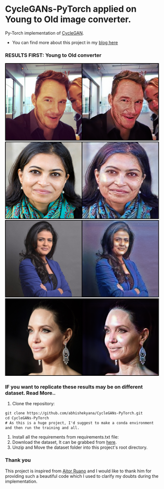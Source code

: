 # CycleGANs-PyTorch applied on Young to Old image converter.
Py-Torch implementation of [CycleGAN](https://arxiv.org/pdf/1703.10593.pdf).
* You can find more about this project in my [blog here](http://blog.abhishekyana.ml/implement-your-own-young-to-old-age-converter-app-in-pytorch-using-cyclegans/)
### RESULTS FIRST: Young to Old converter
![img1.jpg](./results/A/0166.png)
![img2.jpg](./results/A/0168.png)
![img3.jpg](./results/A/0145.png)
![img4.jpg](./results/A/0255.png)
### IF you want to replicate these results may be on different dataset. Read More..
1. Clone the repository:
```
git clone https://github.com/abhishekyana/CycleGANs-PyTorch.git
cd CycleGANs-PyTorch
# As this is a huge project, I'd suggest to make a conda environment and then run the training and all.
```
1. Install all the requirements from requirements.txt file:
1. Download the dataset, It can be grabbed from [here](https://www.kaggle.com/abhishekyana/young2old-dataset).
1. Unzip and Move the dataset folder into this project's root directory.


### Thank you
This project is inspired from [Aitor Ruano](https://github.com/aitorzip) and I would like to thank him for providing such a beautiful code which I used to clarify my doubts during the implementation.
